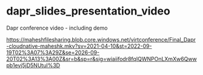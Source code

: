 # dapr_slides_presentation_video
Dapr conference video - including demo


https://maheshfilesharing.blob.core.windows.net/virtconference/Final_Dapr-cloudnative-maheshk.mkv?sv=2021-04-10&st=2022-09-19T02%3A07%3A29Z&se=2026-09-20T02%3A13%3A00Z&sr=b&sp=r&sig=wiaiifodr8fqIQWNPOnLXmXw6Qwwpb1evj5jD5NUtuI%3D


